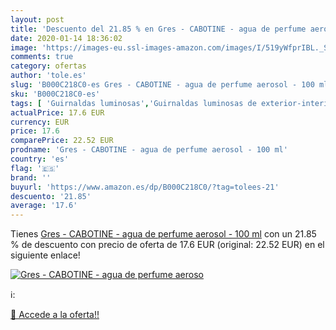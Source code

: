```yaml
---
layout: post
title: 'Descuento del 21.85 % en Gres - CABOTINE - agua de perfume aeroso'
date: 2020-01-14 18:36:02
image: 'https://images-eu.ssl-images-amazon.com/images/I/519yWfprIBL._SL400_.jpg'
comments: true
category: ofertas
author: 'tole.es'
slug: 'B000C218C0-es Gres - CABOTINE - agua de perfume aerosol - 100 ml'
sku: 'B000C218C0-es'
tags: [ 'Guirnaldas luminosas','Guirnaldas luminosas de exterior-interior','Guirnaldas luminosas de interior','Iluminación','agua','de','perfume', ]
actualPrice: 17.6 EUR
currency: EUR
price: 17.6
comparePrice: 22.52 EUR
prodname: 'Gres - CABOTINE - agua de perfume aerosol - 100 ml'
country: 'es'
flag: '🇪🇸'
brand: ''
buyurl: 'https://www.amazon.es/dp/B000C218C0/?tag=tolees-21'
descuento: '21.85'
average: '17.6'
---
```


Tienes [Gres - CABOTINE - agua de perfume aerosol - 100 ml](https://www.amazon.es/dp/B000C218C0/?tag=tolees-21) con un 21.85 % de descuento con precio de oferta de 17.6 EUR (original: 22.52 EUR) en el siguiente enlace!

[![Gres - CABOTINE - agua de perfume aeroso](https://images-eu.ssl-images-amazon.com/images/I/519yWfprIBL._SL400_.jpg)](https://www.amazon.es/dp/B000C218C0/?tag=tolees-21)

ℹ️:


[🛒 Accede a la oferta!!](https://www.amazon.es/dp/B000C218C0/?tag=tolees-21)
